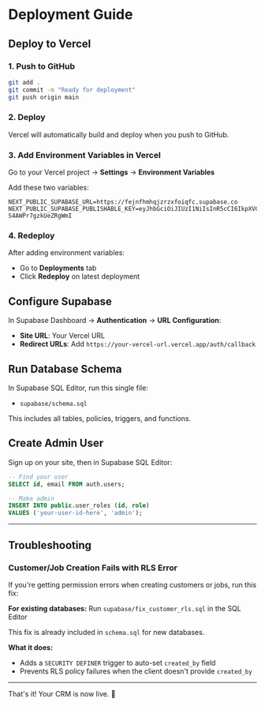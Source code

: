 # Deployment Guide

## Deploy to Vercel

### 1. Push to GitHub

```bash
git add .
git commit -m "Ready for deployment"
git push origin main
```

### 2. Deploy

Vercel will automatically build and deploy when you push to GitHub.

### 3. Add Environment Variables in Vercel

Go to your Vercel project → **Settings** → **Environment Variables**

Add these two variables:

```
NEXT_PUBLIC_SUPABASE_URL=https://fejnfhmhqjzrzxfoiqfc.supabase.co
NEXT_PUBLIC_SUPABASE_PUBLISHABLE_KEY=eyJhbGciOiJIUzI1NiIsInR5cCI6IkpXVCJ9.eyJpc3MiOiJzdXBhYmFzZSIsInJlZiI6ImZlam5maG1ocWp6cnp4Zm9pcWZjIiwicm9sZSI6ImFub24iLCJpYXQiOjE3NjE2NjY1OTcsImV4cCI6MjA3NzI0MjU5N30.T7oVC7Q28qgSncC_MOr5NX5F-S4AWPr7gzkUeZRgWmI
```

### 4. Redeploy

After adding environment variables:
- Go to **Deployments** tab
- Click **Redeploy** on latest deployment

## Configure Supabase

In Supabase Dashboard → **Authentication** → **URL Configuration**:
- **Site URL**: Your Vercel URL
- **Redirect URLs**: Add `https://your-vercel-url.vercel.app/auth/callback`

## Run Database Schema

In Supabase SQL Editor, run this single file:
- `supabase/schema.sql`

This includes all tables, policies, triggers, and functions.

## Create Admin User

Sign up on your site, then in Supabase SQL Editor:

```sql
-- Find your user
SELECT id, email FROM auth.users;

-- Make admin
INSERT INTO public.user_roles (id, role) 
VALUES ('your-user-id-here', 'admin');
```

---

## Troubleshooting

### Customer/Job Creation Fails with RLS Error

If you're getting permission errors when creating customers or jobs, run this fix:

**For existing databases:** Run `supabase/fix_customer_rls.sql` in the SQL Editor

This fix is already included in `schema.sql` for new databases.

**What it does:**
- Adds a `SECURITY DEFINER` trigger to auto-set `created_by` field
- Prevents RLS policy failures when the client doesn't provide `created_by`

---

That's it! Your CRM is now live. 🚀


